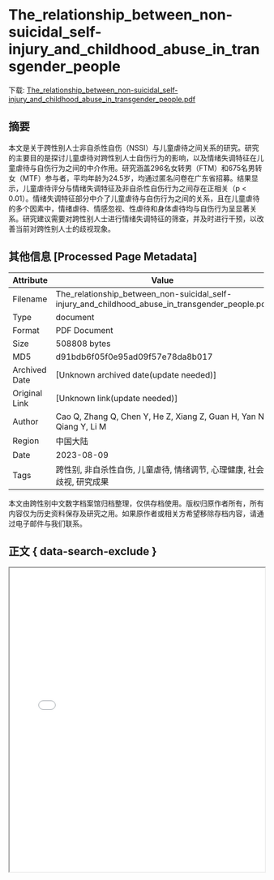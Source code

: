 # The_relationship_between_non-suicidal_self-injury_and_childhood_abuse_in_transgender_people

<!-- tcd_download_link -->
下载: [The_relationship_between_non-suicidal_self-injury_and_childhood_abuse_in_transgender_people.pdf](The_relationship_between_non-suicidal_self-injury_and_childhood_abuse_in_transgender_people.pdf)
<!-- tcd_download_link_end -->

## 摘要

<!-- tcd_abstract -->
本文是关于跨性别人士非自杀性自伤（NSSI）与儿童虐待之间关系的研究。研究的主要目的是探讨儿童虐待对跨性别人士自伤行为的影响，以及情绪失调特征在儿童虐待与自伤行为之间的中介作用。研究涵盖296名女转男（FTM）和675名男转女（MTF）参与者，平均年龄为24.5岁，均通过匿名问卷在广东省招募。结果显示，儿童虐待评分与情绪失调特征及非自杀性自伤行为之间存在正相关（p < 0.01）。情绪失调特征部分中介了儿童虐待与自伤行为之间的关系，且在儿童虐待的多个因素中，情绪虐待、情感忽视、性虐待和身体虐待均与自伤行为呈显著关系。研究建议需要对跨性别人士进行情绪失调特征的筛查，并及时进行干预，以改善当前对跨性别人士的歧视现象。

<!-- tcd_abstract_end -->

## 其他信息 [Processed Page Metadata]

| Attribute       | Value                                  |
|-----------------|----------------------------------------|
| Filename        | The_relationship_between_non-suicidal_self-injury_and_childhood_abuse_in_transgender_people.pdf                             |
| Type            | document                                 |
| Format          | PDF Document                               |
| Size            | 508808 bytes                           |
| MD5             | d91bdb6f05f0e95ad09f57e78da8b017                                  |
| Archived Date   | [Unknown archived date(update needed)]                             |
| Original Link   | [Unknown link(update needed)]                         |
| Author          | Cao Q, Zhang Q, Chen Y, He Z, Xiang Z, Guan H, Yan N, Qiang Y, Li M                               |
| Region          | 中国大陆                               |
| Date            | 2023-08-09                                 |
| Tags            | 跨性别, 非自杀性自伤, 儿童虐待, 情绪调节, 心理健康, 社会歧视, 研究成果                                 |

本文由跨性别中文数字档案馆归档整理，仅供存档使用。版权归原作者所有，所有内容仅为历史资料保存及研究之用。如果原作者或相关方希望移除存档内容，请通过电子邮件与我们联系。

## 正文 { data-search-exclude }

<!-- tcd_main_text -->
<iframe src="../The_relationship_between_non-suicidal_self-injury_and_childhood_abuse_in_transgender_people.pdf" width="100%" height="600px">
    <p>无法显示PDF，请下载查看。</p>
</iframe>
<!-- tcd_main_text_end -->

